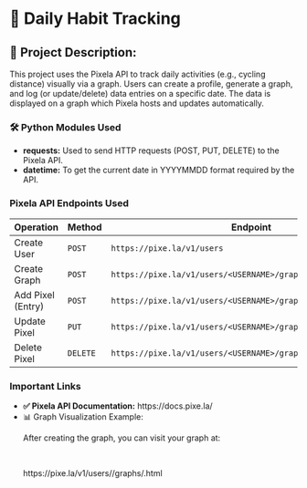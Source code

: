 # 📝 Daily Habit Tracking
<h2>📌 Project Description:</h2>
<p>This project uses the Pixela API to track daily activities (e.g., cycling distance) visually via a graph. Users can create a profile, generate a graph, and log (or update/delete) data entries on a specific date. The data is displayed on a graph which Pixela hosts and updates automatically.</p>
<h3>🛠️ Python Modules Used</h3>
<ul>
  <li><strong>requests:</strong>	Used to send HTTP requests (POST, PUT, DELETE) to the Pixela API.</li>
  <li><strong>datetime:</strong>	To get the current date in YYYYMMDD format required by the API.</li>
</ul>
<h3>Pixela API Endpoints Used</h3>
<table>
  <thead>
    <tr>
      <th>Operation</th>
      <th>Method</th>
      <th>Endpoint</th>
    </tr>
  </thead>
  <tbody>
    <tr>
      <td>Create User</td>
      <td><code>POST</code></td>
      <td><code>https://pixe.la/v1/users</code></td>
    </tr>
    <tr>
      <td>Create Graph</td>
      <td><code>POST</code></td>
      <td><code>https://pixe.la/v1/users/&lt;USERNAME&gt;/graphs</code></td>
    </tr>
    <tr>
      <td>Add Pixel (Entry)</td>
      <td><code>POST</code></td>
      <td><code>https://pixe.la/v1/users/&lt;USERNAME&gt;/graphs/&lt;GRAPH_ID&gt;</code></td>
    </tr>
    <tr>
      <td>Update Pixel</td>
      <td><code>PUT</code></td>
      <td><code>https://pixe.la/v1/users/&lt;USERNAME&gt;/graphs/&lt;GRAPH_ID&gt;/&lt;DATE&gt;</code></td>
    </tr>
    <tr>
      <td>Delete Pixel</td>
      <td><code>DELETE</code></td>
      <td><code>https://pixe.la/v1/users/&lt;USERNAME&gt;/graphs/&lt;GRAPH_ID&gt;/&lt;DATE&gt;</code></td>
    </tr>
  </tbody>
</table>
<h3>Important Links</h3>
<ul>
  <li><strong>✅ Pixela API Documentation:</strong> https://docs.pixe.la/</li>
  <li>📊 Graph Visualization Example:</li>
  <p>After creating the graph, you can visit your graph at:</p><br>  
  <p>https://pixe.la/v1/users/<USERNAME>/graphs/<GRAPH_ID>.html</p>
</ul>

